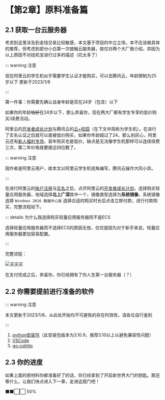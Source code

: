 # 【第2章】原料准备篇

## 2.1 获取一台云服务器

考虑到这里涉及到金钱交易比较敏感，本文基于项目的中立立场，本不应该做具体的推荐，但考虑到部分小白第一次接触云服务器，故仅对两个大厂做介绍，并因为以上原因不对挂机宝进行过多的描述（坑太多了）

::: warning 注意

现在阿里云的学生机似乎需要学生认证才能购买，可以去腾讯云，年龄限制为25岁以下
更新于2023/1/8

:::

第一件事：你需要先确认自身年龄是否在24岁（包含）以下

如果你的年龄~~恰好~~在24岁以下，那么恭喜你，现在两大厂都有学生专享的低价购买/续费活动。

阿里云的[开发者成长计划](https://developer.aliyun.com/plan/grow-up)与腾讯云的[云+校园](https://cloud.tencent.com/act/campus?from=12631)（在下文中简称为学生机）。在进行了实名认证之后就可以直接低价购买，如果你年龄超过了24，那么别灰心，阿里云还有[新人福利专场](https://www.aliyun.com/1111/new)，首年购买也是低价，缺点是无法像学生机那样可以连续续费三次，第二年价格就要接近四位数了。

::: warning 注意

因作者是阿里云用户，故本文以阿里云学生机视角编写，腾讯云操作大同小异。

:::

在进行阿里云的[账户注册](https://help.aliyun.com/knowledge_detail/37195.html)与[实名](https://help.aliyun.com/document_detail/48263.html)之后，点开阿里云的[开发者成长计划](https://developer.aliyun.com/plan/grow-up)，选择购买轻量应用服务器，地域选择**北上广深**其中一个，镜像类型选择为**系统镜像**，系统镜像选择 `Windows 2016 数据中心版` 选择合适的购买时长后点击立即付款，进行付款购买，完整流程如下。

::: details 为什么我选择购买轻量应用服务器而不是ECS

选择轻量应用服务器而不选择ECS的原因无他，仅仅是因为对于新手来说，轻量应用服务器更加容易配置。

:::

完整流程：

![买买买](/buyServer.gif)

在支付完成之后，恭喜你，你已经拥有了你人生第一台服务器（？）

## 2.2 你需要提前进行准备的软件

::: warning 注意

本文更新于2023/1/8，从此处开始均不可避免的存在时效性，请各位自行鉴别

:::

1. [python安装包](https://www.python.org/ftp/python/3.10.9/python-3.10.9-amd64.exe)（此安装包版本为3.10.9，推荐3.10以上以避免兼容性问题）
2. [VSCode](https://code.visualstudio.com/sha/download?build=stable&os=win32-x64-user)
3. [go-cqhttp](https://github.com/Mrs4s/go-cqhttp/releases/latest/download/go-cqhttp_windows_amd64.exe)

## 2.3 你的进度

如果上面的原材料你都准备好了的话，你已经拿到了开启新世界大门的钥匙。那还等什么，让我们快点进入下一章，走进这扇门吧！

⬛⬛⬜⬜ 50%
